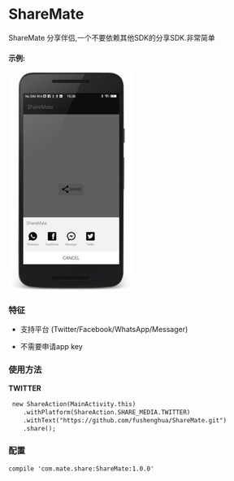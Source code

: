 # ShareMate

ShareMate  分享伴侣,一个不要依赖其他SDK的分享SDK.非常简单


#### 示例:

![](https://github.com/fushenghua/ShareMate/raw/master/images/screenshot.png)

### 特征

* 支持平台 (Twitter/Facebook/WhatsApp/Messager)

* 不需要申请app key

### 使用方法


**TWITTER**

```
 new ShareAction(MainActivity.this)
    .withPlatform(ShareAction.SHARE_MEDIA.TWITTER)
    .withText("https://github.com/fushenghua/ShareMate.git")
    .share();
```


### 配置


```
compile 'com.mate.share:ShareMate:1.0.0'
```
